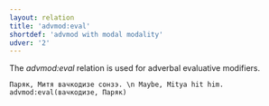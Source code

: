 ```yaml
---
layout: relation
title: 'advmod:eval'
shortdef: 'advmod with modal modality'
udver: '2'
---
```


The _advmod:eval_ relation is used for adverbal evaluative modifiers.

~~~ sdparse
Паряк, Митя вачкодизе сонзэ. \n Maybe, Mitya hit him.
advmod:eval(вачкодизе, Паряк)

~~~

<!-- Interlanguage links updated Po 11. listopadu 2024, 20:10:21 CET -->
